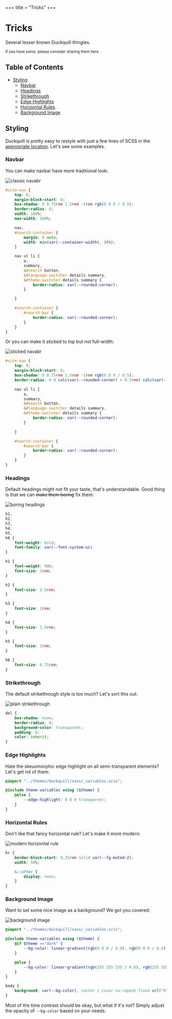 +++
title = "Tricks"
+++

# Tricks

Several lesser known Duckquill thingies.

<small>If you have some, please consider sharing them here.</small>

## Table of Contents

- [Styling](#styling)
  - [Navbar](#navbar)
  - [Headings](#headings)
  - [Strikethrough](#strikethrough)
  - [Edge Highlights](#edge-highlights)
  - [Horizontal Rules](#horizontal-rules)
  - [Background Image](#background-image)

## Styling

Duckquill is pretty easy to restyle with just a few lines of SCSS in the [appropriate location](@/_index.md#custom-stylesheets). Let's see some examples.

### Navbar

You can make navbar have more traditional look:

![classic navabr](https://files.catbox.moe/wd9nal.png)

```scss
#site-nav {
    top: 0;
    margin-block-start: 0;
    box-shadow: 0 0.75rem 1.5rem -1rem rgb(0 0 0 / 0.5);
    border-radius: 0;
    width: 100%;
    max-width: 100%;

    nav,
    #search-container {
        margin: 0 auto;
        width: min(var(--container-width), 90%);
    }

    nav ul li {
        a,
        summary,
        &#search button,
        &#language-switcher details summary,
        &#theme-switcher details summary {
            border-radius: var(--rounded-corner);
        }

    }

    #search-container {
        #search-bar {
            border-radius: var(--rounded-corner);
        }
    }
}
```

Or you can make it sticked to top but not full-width:

![sticked navabr](https://files.catbox.moe/vr62lb.png)

```scss
#site-nav {
    top: 0;
    margin-block-start: 0;
    box-shadow: 0 0.75rem 1.5rem -1rem rgb(0 0 0 / 0.5);
    border-radius: 0 0 calc(var(--rounded-corner) + 0.5rem) calc(var(--rounded-corner) + 0.5rem);

    nav ul li {
        a,
        summary,
        &#search button,
        &#language-switcher details summary,
        &#theme-switcher details summary {
            border-radius: var(--rounded-corner);
        }

    }

    #search-container {
        #search-bar {
            border-radius: var(--rounded-corner);
        }
    }
}
```

### Headings

Default headings might not fit your taste, that's understandable. Good thing is that we can ~~make them boring~~ fix them:

![boring headings](https://files.catbox.moe/6ok740.png)

```scss
h1,
h2,
h3,
h4,
h5,
h6 {
    font-weight: bold;
    font-family: var(--font-system-ui)
}

h1 {
    font-weight: 900;
    font-size: 3rem;
}

h2 {
    font-size: 2.5rem;
}

h3 {
    font-size: 2rem;
}

h4 {
    font-size: 1.5rem;
}

h5 {
    font-size: 1rem;
}

h6 {
    font-size: 0.75rem;
}
```

### Strikethrough

The default strikethrough style is too much? Let's sort this out:

![plain strikethrough](https://files.catbox.moe/y2tbwm.png)

```scss
del {
    box-shadow: none;
    border-radius: 0;
    background-color: transparent;
    padding: 0;
    color: inherit;
}
```

### Edge Highlights

Hate the skeuomorphic edge highlight on all semi-transparent elements? Let's get rid of them:

```scss
@import "../themes/duckquill/sass/_variables.scss";

@include theme-variables using ($theme) {
    @else {
        --edge-highlight: 0 0 0 transparent;
    }
}
```

### Horizontal Rules

Don't like that fancy horizontal rule? Let's make it more modern:

![modern horizontal rule](https://files.catbox.moe/qyqzoy.png)

```scss
hr {
    border-block-start: 0.25rem solid var(--fg-muted-2);
    width: 50%;

    &::after {
        display: none;
    }
}
```

### Background Image

Want to set some nice image as a background? We got you covered:

![background image](https://files.catbox.moe/kgrgqr.png)

```scss
@import "../themes/duckquill/sass/_variables.scss";

@include theme-variables using ($theme) {
    @if $theme =="dark" {
        --bg-color: linear-gradient(rgb(0 0 0 / 0.9), rgb(0 0 0 / 0.9));
    }

    @else {
        --bg-color: linear-gradient(rgb(255 255 255 / 0.8), rgb(255 255 255 / 0.8));
    }
}

body {
    background: var(--bg-color), center / cover no-repeat fixed url("https://images.unsplash.com/photo-1523712999610-f77fbcfc3843?q=80&w=1170&auto=format&fit=crop&ixlib=rb-4.0.3&ixid=M3wxMjA3fDB8MHxwaG90by1wYWdlfHx8fGVufDB8fHx8fA%3D%3D");
}
```

Most of the time contrast should be okay, but what if it's not? Simply adjust the opacity of `--bg-color` based on your needs.
